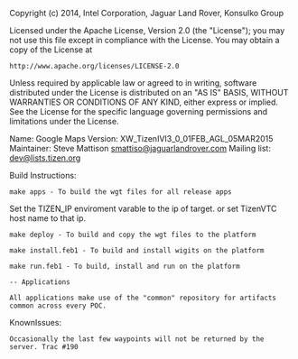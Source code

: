Copyright (c) 2014, Intel Corporation, Jaguar Land Rover, Konsulko Group

Licensed under the Apache License, Version 2.0 (the "License");
you may not use this file except in compliance with the License.
You may obtain a copy of the License at

    http://www.apache.org/licenses/LICENSE-2.0

Unless required by applicable law or agreed to in writing, software
distributed under the License is distributed on an "AS IS" BASIS,
WITHOUT WARRANTIES OR CONDITIONS OF ANY KIND, either express or implied.
See the License for the specific language governing permissions and
limitations under the License.

Name: Google Maps
Version: XW_TizenIVI3_0_01FEB_AGL_05MAR2015
Maintainer: Steve Mattison <smattiso@jaguarlandrover.com>
Mailing list: dev@lists.tizen.org


Build Instructions: 

	make apps - To build the wgt files for all release apps

Set the TIZEN_IP enviroment varable to the ip of target. or set TizenVTC host name to that ip.

	make deploy - To build and copy the wgt files to the platform

	make install.feb1 - To build and install wigits on the platform

	make run.feb1 - To build, install and run on the platform

	-- Applications

	All applications make use of the "common" repository for artifacts 
	common across every POC.


KnownIssues:

	Occasionally the last few waypoints will not be returned by the server. Trac #190

